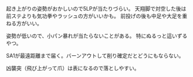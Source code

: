 起き上がりの姿勢がおかしいので5LPが当たりづらい。
天翔脚で対空した後は前ステよりも気功拳やラッシュの方がいいかも。
前投げの後も中足や大足を重ねる方がいい。

姿勢が低いので、小パン暴れが当たらないことがある。
特にぬるっと這いずるやつ。

SA1が最遠距離まで届く。バーンアウトして削り確定だとどうにもならない。

凶襲突（飛び上がって爪）は表になるので落としやすい。
